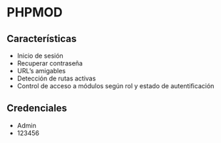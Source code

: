 # PHPMOD

## Características 
- Inicio de sesión
- Recuperar contraseña
- URL’s amigables
- Detección de rutas activas
- Control de acceso a módulos según rol y estado de autentificación


## Credenciales
- Admin
- 123456

